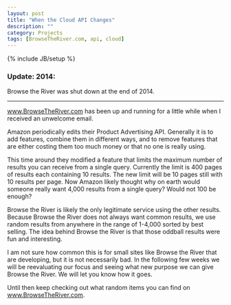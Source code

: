 ```yaml
---
layout: post
title: "When the Cloud API Changes"
description: ""
category: Projects
tags: [BrowseTheRiver.com, api, cloud]
---
```

{% include JB/setup %}

### Update: 2014:
Browse the River was shut down at the end of 2014.

---

www.BrowseTheRiver.com has been up and running for a little while when I received an unwelcome email.

Amazon periodically edits their Product Advertising API. Generally it is to add features, combine them in different ways, and to remove features that are either costing them too much money or that no one is really using.

This time around they modified a feature that limits the maximum number of results you can receive from a single query. Currently the limit is 400 pages of results each containing 10 results. The new limit will be 10 pages still with 10 results per page. Now Amazon likely thought why on earth would someone really want 4,000 results from a single query? Would not 100 be enough?

Browse the River is likely the only legitimate service using the other results. Because Browse the River does not always want common results, we use random results from anywhere in the range of 1-4,000 sorted by best selling. The idea behind Browse the River is that those oddball results were fun and interesting.

I am not sure how common this is for small sites like Browse the River that are developing, but it is not necessarily bad. In the following few weeks we will be reevaluating our focus and seeing what new purpose we can give Browse the River. We will let you know how it goes.

Until then keep checking out what random items you can find on www.BrowseTheRiver.com. 
